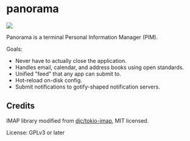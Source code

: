 panorama
========

[![](https://tokei.rs/b1/github/iptq/panorama?category=lines)](https://github.com/XAMPPRocky/tokei)

Panorama is a terminal Personal Information Manager (PIM).

Goals:

- Never have to actually close the application.
- Handles email, calendar, and address books using open standards.
- Unified "feed" that any app can submit to.
- Hot-reload on-disk config.
- Submit notifications to gotify-shaped notification servers.

Credits
-------

IMAP library modified from [djc/tokio-imap](https://github.com/djc/tokio-imap), MIT licensed.

License: GPLv3 or later
